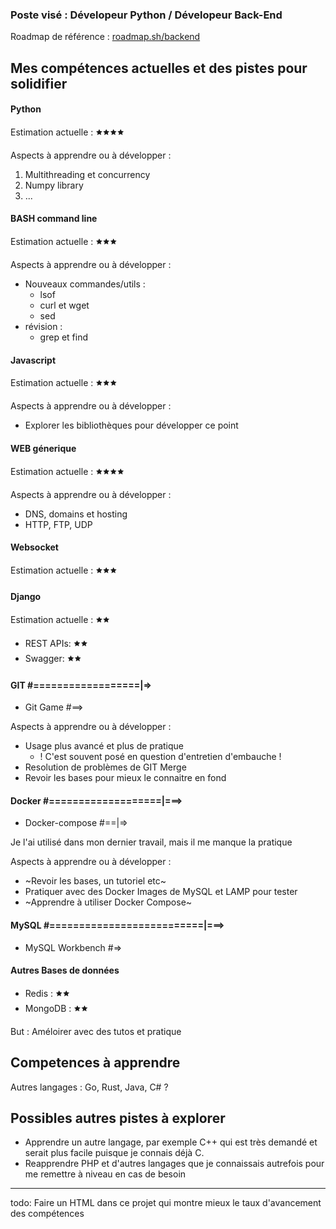 ### Poste visé : Dévelopeur Python / Dévelopeur Back-End
Roadmap de référence : [roadmap.sh/backend](http://www.roadmap.sh/backend)

## Mes compétences actuelles et des pistes pour solidifier

#### Python
Estimation actuelle : 🟊🟊🟊🟊

Aspects à apprendre ou à développer :

1. Multithreading et concurrency
1. Numpy library
1. ...


#### BASH command line
Estimation actuelle : 🟊🟊🟊

Aspects à apprendre ou à développer :
* Nouveaux commandes/utils :
  * lsof
  * curl et wget
  * sed
* révision :
  * grep et find


#### Javascript
Estimation actuelle : 🟊🟊🟊

Aspects à apprendre ou à développer :
* Explorer les bibliothèques pour développer ce point


#### WEB génerique
Estimation actuelle : 🟊🟊🟊🟊

Aspects à apprendre ou à développer :
* DNS, domains et hosting
* HTTP, FTP, UDP


#### Websocket
Estimation actuelle : 🟊🟊🟊


#### Django
Estimation actuelle : 🟊🟊
* REST APIs: 🟊🟊
* Swagger: 🟊🟊


#### GIT #==================|=>
* Git Game #==>

Aspects à apprendre ou à développer :
* Usage plus avancé et plus de pratique
  * ! C'est souvent posé en question d'entretien d'embauche !
* Resolution de problèmes de GIT Merge
* Revoir les bases pour mieux le connaitre en fond


#### Docker #===================|===>
* Docker-compose #==|=>


Je l'ai utilisé dans mon dernier travail, mais il me manque la pratique

Aspects à apprendre ou à développer :
* ~Revoir les bases, un tutoriel etc~
* Pratiquer avec des Docker Images de MySQL et LAMP pour tester
* ~Apprendre à utiliser Docker Compose~

#### MySQL #==========================|===>
* MySQL Workbench #=>

#### Autres Bases de données

* Redis : 🟊🟊
* MongoDB : 🟊🟊

But : Améloirer avec des tutos et pratique




## Competences à apprendre

Autres langages : Go, Rust, Java, C# ?




## Possibles autres pistes à explorer

* Apprendre un autre langage, par exemple C++ qui est très demandé et serait plus facile puisque je connais déjà C.
* Reapprendre PHP et d'autres langages que je connaissais autrefois pour me remettre à niveau en cas de besoin
---------------------------

todo: Faire un HTML dans ce projet qui montre mieux le taux d'avancement des compétences
